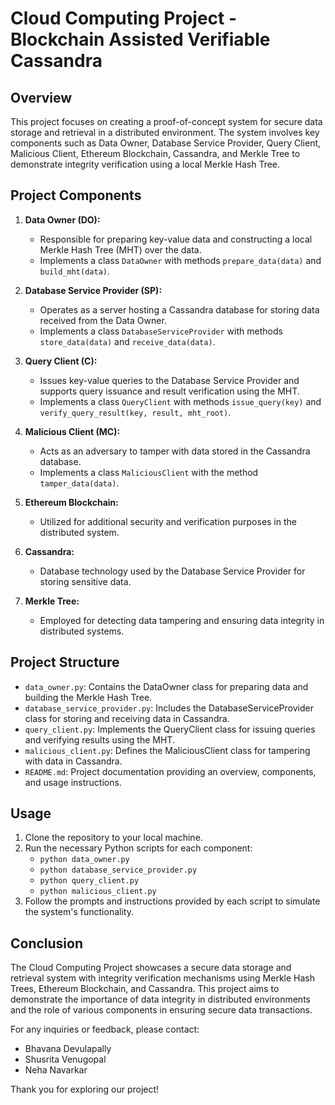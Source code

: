 # Cloud Computing Project - Blockchain Assisted Verifiable Cassandra

## Overview
This project focuses on creating a proof-of-concept system for secure data storage and retrieval in a distributed environment. The system involves key components such as Data Owner, Database Service Provider, Query Client, Malicious Client, Ethereum Blockchain, Cassandra, and Merkle Tree to demonstrate integrity verification using a local Merkle Hash Tree.

## Project Components
1. **Data Owner (DO):**
   - Responsible for preparing key-value data and constructing a local Merkle Hash Tree (MHT) over the data.
   - Implements a class `DataOwner` with methods `prepare_data(data)` and `build_mht(data)`.

2. **Database Service Provider (SP):**
   - Operates as a server hosting a Cassandra database for storing data received from the Data Owner.
   - Implements a class `DatabaseServiceProvider` with methods `store_data(data)` and `receive_data(data)`.

3. **Query Client (C):**
   - Issues key-value queries to the Database Service Provider and supports query issuance and result verification using the MHT.
   - Implements a class `QueryClient` with methods `issue_query(key)` and `verify_query_result(key, result, mht_root)`.

4. **Malicious Client (MC):**
   - Acts as an adversary to tamper with data stored in the Cassandra database.
   - Implements a class `MaliciousClient` with the method `tamper_data(data)`.

5. **Ethereum Blockchain:**
   - Utilized for additional security and verification purposes in the distributed system.

6. **Cassandra:**
   - Database technology used by the Database Service Provider for storing sensitive data.

7. **Merkle Tree:**
   - Employed for detecting data tampering and ensuring data integrity in distributed systems.

## Project Structure
- `data_owner.py`: Contains the DataOwner class for preparing data and building the Merkle Hash Tree.
- `database_service_provider.py`: Includes the DatabaseServiceProvider class for storing and receiving data in Cassandra.
- `query_client.py`: Implements the QueryClient class for issuing queries and verifying results using the MHT.
- `malicious_client.py`: Defines the MaliciousClient class for tampering with data in Cassandra.
- `README.md`: Project documentation providing an overview, components, and usage instructions.

## Usage
1. Clone the repository to your local machine.
2. Run the necessary Python scripts for each component:
   - `python data_owner.py`
   - `python database_service_provider.py`
   - `python query_client.py`
   - `python malicious_client.py`
3. Follow the prompts and instructions provided by each script to simulate the system's functionality.

## Conclusion
The Cloud Computing Project showcases a secure data storage and retrieval system with integrity verification mechanisms using Merkle Hash Trees, Ethereum Blockchain, and Cassandra. This project aims to demonstrate the importance of data integrity in distributed environments and the role of various components in ensuring secure data transactions.

For any inquiries or feedback, please contact:
- Bhavana Devulapally
- Shusrita Venugopal
- Neha Navarkar

Thank you for exploring our project!
